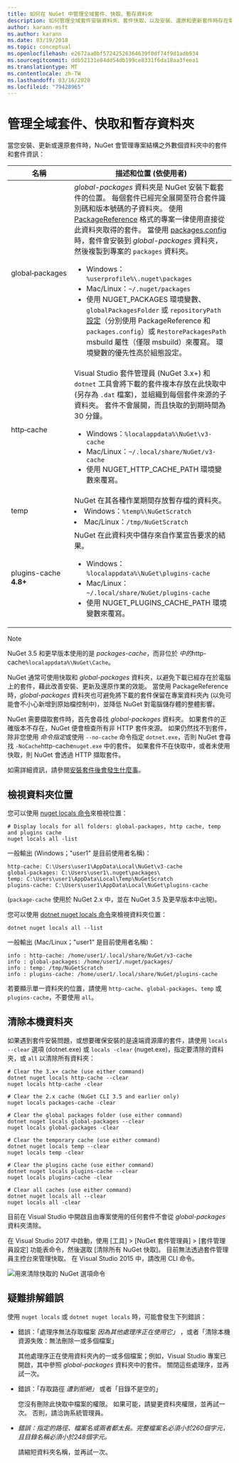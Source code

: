 ```yaml
---
title: 如何在 NuGet 中管理全域套件、快取、暫存資料夾
description: 如何管理全域套件安裝資料夾、套件快取，以及安裝、還原和更新套件時存在電腦上的暫存資料夾。
author: karann-msft
ms.author: karann
ms.date: 03/19/2018
ms.topic: conceptual
ms.openlocfilehash: e2672aa0bf57242526364639f0df74f9d1adb934
ms.sourcegitcommit: ddb52131e84dd54db199ce8331f6da18aa3feea1
ms.translationtype: MT
ms.contentlocale: zh-TW
ms.lasthandoff: 03/16/2020
ms.locfileid: "79428965"
---
```

# <a name="managing-the-global-packages-cache-and-temp-folders"></a>管理全域套件、快取和暫存資料夾

當您安裝、更新或還原套件時，NuGet 會管理專案結構之外數個資料夾中的套件和套件資訊：

| 名稱 | 描述和位置 (依使用者)|
| --- | --- |
| global&#8209;packages | *global-packages* 資料夾是 NuGet 安裝下載套件的位置。 每個套件已經完全展開至符合套件識別碼和版本號碼的子資料夾。 使用 [PackageReference](package-references-in-project-files.md) 格式的專案一律使用直接從此資料夾取得的套件。 當使用 [packages.config](../reference/packages-config.md) 時，套件會安裝到 *global-packages* 資料夾，然後複製到專案的 `packages` 資料夾。<br/><ul><li>Windows：`%userprofile%\.nuget\packages`</li><li>Mac/Linux：`~/.nuget/packages`</li><li>使用 NUGET_PACKAGES 環境變數、`globalPackagesFolder` 或 `repositoryPath`[設定](../reference/nuget-config-file.md#config-section)（分別使用 PackageReference 和 `packages.config`）或 `RestorePackagesPath` msbuild 屬性（僅限 msbuild）來覆寫。 環境變數的優先性高於組態設定。</li></ul> |
| http&#8209;cache | Visual Studio 套件管理員 (NuGet 3.x+) 和 `dotnet` 工具會將下載的套件複本存放在此快取中 (另存為 `.dat` 檔案)，並組織到每個套件來源的子資料夾。 套件不會展開，而且快取的到期時間為 30 分鐘。<br/><ul><li>Windows：`%localappdata%\NuGet\v3-cache`</li><li>Mac/Linux：`~/.local/share/NuGet/v3-cache`</li><li>使用 NUGET_HTTP_CACHE_PATH 環境變數來覆寫。</li></ul> |
| temp | NuGet 在其各種作業期間存放暫存檔的資料夾。<br/><li>Windows：`%temp%\NuGetScratch`</li><li>Mac/Linux：`/tmp/NuGetScratch`</li></ul> |
| plugins-cache **4.8+** | NuGet 在此資料夾中儲存來自作業宣告要求的結果。<br/><ul><li>Windows：`%localappdata%\NuGet\plugins-cache`</li><li>Mac/Linux：`~/.local/share/NuGet/plugins-cache`</li><li>使用 NUGET_PLUGINS_CACHE_PATH 環境變數來覆寫。</li></ul> |

> [!Note]
> NuGet 3.5 和更早版本使用的是 *packages-cache*，而非位於 *中的*http-cache`%localappdata%\NuGet\Cache`。

NuGet 通常可使用快取和 *global-packages* 資料夾，以避免下載已經存在於電腦上的套件，藉此改善安裝、更新及還原作業的效能。 當使用 PackageReference 時，*global-packages* 資料夾也可避免將下載的套件保留在專案資料夾內 (以免可能會不小心新增到原始檔控制中)，並降低 NuGet 對電腦儲存體的整體影響。

NuGet 需要擷取套件時，首先會尋找 *global-packages* 資料夾。 如果套件的正確版本不存在，NuGet 便會檢查所有非 HTTP 套件來源。 如果仍然找不到套件，除非您使用 *命令指定*或使用 `--no-cache` 命令指定 `dotnet.exe`，否則 NuGet 會尋找 `-NoCache`http-cache`nuget.exe` 中的套件。 如果套件不在快取中，或者未使用快取，則 NuGet 會透過 HTTP 擷取套件。

如需詳細資訊，請參閱[安裝套件後會發生什麼事](../concepts/package-installation-process.md)。

## <a name="viewing-folder-locations"></a>檢視資料夾位置

您可以使用 [nuget locals 命令](../reference/cli-reference/cli-ref-locals.md)來檢視位置：

```cli
# Display locals for all folders: global-packages, http cache, temp and plugins cache
nuget locals all -list
```

一般輸出 (Windows；"user1" 是目前使用者名稱)：

```output
http-cache: C:\Users\user1\AppData\Local\NuGet\v3-cache
global-packages: C:\Users\user1\.nuget\packages\
temp: C:\Users\user1\AppData\Local\Temp\NuGetScratch
plugins-cache: C:\Users\user1\AppData\Local\NuGet\plugins-cache
```

(`package-cache` 使用於 NuGet 2.x 中，並在 NuGet 3.5 及更早版本中出現)。

您可以使用 [dotnet nuget locals 命令](/dotnet/core/tools/dotnet-nuget-locals)來檢視資料夾位置：

```dotnetcli
dotnet nuget locals all --list
```

一般輸出 (Mac/Linux；"user1" 是目前使用者名稱)：

```output
info : http-cache: /home/user1/.local/share/NuGet/v3-cache
info : global-packages: /home/user1/.nuget/packages/
info : temp: /tmp/NuGetScratch
info : plugins-cache: /home/user1/.local/share/NuGet/plugins-cache
```

若要顯示單一資料夾的位置，請使用 `http-cache`、`global-packages`、`temp` 或 `plugins-cache`，不要使用 `all`。

## <a name="clearing-local-folders"></a>清除本機資料夾

如果遇到套件安裝問題，或想要確保安裝的是遠端資源庫的套件，請使用 `locals --clear` 選項 (dotnet.exe) 或 `locals -clear` (nuget.exe)，指定要清除的資料夾，或 `all` 以清除所有資料夾：

```cli
# Clear the 3.x+ cache (use either command)
dotnet nuget locals http-cache --clear
nuget locals http-cache -clear

# Clear the 2.x cache (NuGet CLI 3.5 and earlier only)
nuget locals packages-cache -clear

# Clear the global packages folder (use either command)
dotnet nuget locals global-packages --clear
nuget locals global-packages -clear

# Clear the temporary cache (use either command)
dotnet nuget locals temp --clear
nuget locals temp -clear

# Clear the plugins cache (use either command)
dotnet nuget locals plugins-cache --clear
nuget locals plugins-cache -clear

# Clear all caches (use either command)
dotnet nuget locals all --clear
nuget locals all -clear
```

目前在 Visual Studio 中開啟且由專案使用的任何套件不會從 *global-packages* 資料夾清除。

在 Visual Studio 2017 中啟動，使用 [工具] > [NuGet 套件管理員] > [套件管理員設定] 功能表命令，然後選取 [清除所有 NuGet 快取]。 目前無法透過套件管理員主控台來管理快取。 在 Visual Studio 2015 中，請改用 CLI 命令。

![用來清除快取的 NuGet 選項命令](media/options-clear-caches.png)

## <a name="troubleshooting-errors"></a>疑難排解錯誤

使用 `nuget locals` 或 `dotnet nuget locals` 時，可能會發生下列錯誤：

- 錯誤：「處理序無法存取檔案  *因為其他處理序正在使用它」<package>* ，或者「清除本機資源失敗：無法刪除一或多個檔案」

    其他處理序正在使用資料夾內的一或多個檔案；例如，Visual Studio 專案已開啟，其中參照 *global-packages* 資料夾中的套件。 關閉這些處理序，並再試一次。

- 錯誤：「存取路徑  *遭到拒絕」<path>* 或者「目錄不是空的」

    您沒有刪除此快取中檔案的權限。 如果可能，請變更資料夾權限，並再試一次。 否則，請洽詢系統管理員。

- *錯誤：指定的路徑、檔案名或兩者都太長。完整檔案名必須小於260個字元，且目錄名稱必須小於248個字元。*

    請縮短資料夾名稱，並再試一次。
